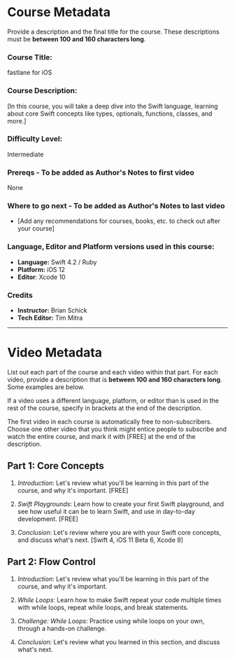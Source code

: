 # Course Metadata

Provide a description and the final title for the course. These descriptions must be **between 100 and 160 characters long**.

### Course Title: 
fastlane for iOS

### Course Description:
[In this course, you will take a deep dive into the Swift language, learning about core Swift concepts like types, optionals, functions, classes, and more.]

### Difficulty Level:
Intermediate

### Prereqs - To be added as Author's Notes to first video
None

### Where to go next - To be added as Author's Notes to last video
* [Add any recommendations for courses, books, etc. to check out after your course]

### Language, Editor and Platform versions used in this course:

* **Language:** Swift 4.2 / Ruby  
* **Platform:** iOS 12
* **Editor**: Xcode 10

### Credits
* **Instructor:** Brian Schick
* **Tech Editor:** Tim Mitra

-----

# Video Metadata

List out each part of the course and each video within that part. For each video, provide a description that is **between 100 and 160 characters long**. Some examples are below.

If a video uses a different language, platform, or editor than is used in the rest of the course, specify in brackets at the end of the description.

The first video in each course is automatically free to non-subscribers. Choose one other video that you think might entice people to subscribe and watch the entire course, and mark it with [FREE] at the end of the description.

## Part 1: Core Concepts

1. *Introduction*: Let's review what you'll be learning in this part of the course, and why it's important. [FREE]

2. *Swift Playgrounds*: Learn how to create your first Swift playground, and see how useful it can be to learn Swift, and use in day-to-day development. [FREE]

3. *Conclusion*: Let's review where you are with your Swift core concepts, and discuss what's next. [Swift 4, iOS 11 Beta 6, Xcode 9]

## Part 2: Flow Control

1. *Introduction*: Let's review what you'll be learning in this part of the course, and why it's important.

2. *While Loops*: Learn how to make Swift repeat your code multiple times with while loops, repeat while loops, and break statements.

3. *Challenge: While Loops*: Practice using while loops on your own, through a hands-on challenge.

4. *Conclusion*: Let's review what you learned in this section, and discuss what's next.

